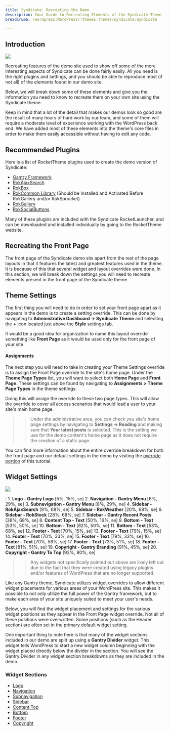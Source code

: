 ```yaml
---
title: Syndicate: Recreating the Demo
description: Your Guide to Recreating Elements of the Syndicate Theme for WordPress
breadcrumb: /wordpress:WordPress/!themes:Themes/syndicate:Syndicate

---
```


Introduction
-----

![][theme]

Recreating features of the demo site used to show off some of the more interesting aspects of Syndicate can be done fairly easily. All you need is the right plugins and settings, and you should be able to reproduce most (if not all) of the elements found in our demo site.

Below, we will break down some of these elements and give you the information you need to know to recreate them on your own site using the Syndicate theme.

Keep in mind that a lot of the detail that makes our demos look so good are the result of many hours of hard work by our team, and some of them will require a moderate level of experience working with the WordPress back end. We have added most of these elements into the theme's core files in order to make them easily accessible without having to edit any code.

Recommended Plugins
-----

Here is a list of RocketTheme plugins used to create the demo version of Syndicate:

* [Gantry Framework][gantry]
* [RokAjaxSearch][rokajaxsearch]
* [RokBox][rokbox]
* [RokCommon Library](http://www.rockettheme.com/wordpress/plugins/rokutilities) (Should be Installed and Activated Before RokGallery and/or RokSprocket)
* [RokGallery][rokgallery]
* [RokSocialButtons][social]

Many of these plugins are included with the Syndicate RocketLauncher, and can be downloaded and installed individually by going to the RocketTheme website.

Recreating the Front Page
-----

The front page of the Syndicate demo sits apart from the rest of the page layouts in that it features the latest and greatest features used in the theme. It is because of this that several widget and layout overrides were done. In this section, we will break down the settings you will need to recreate elements present in the front page of the Syndicate theme.

Theme Settings
-----

The first thing you will need to do in order to set your front page apart as it appears in the demo is to create a setting override. This can be done by navigating to **Administrative Dashboard -> Syndicate Theme** and selecting the **+** icon located just above the **Style** settings tab.

It would be a good idea for organization to name this layout override something like **Front Page** as it would be used only for the front page of your site.

#### Assignments
The next step you will need to take in creating your Theme Settings override is to assign the Front Page override to the site's home page. Under the **Theme Page Types** list, you will want to select both **Home Page** and **Front Page**. These settings can be found by navigating to **Assignments > Theme Page Types** in the theme settings.

Doing this will assign the override to these two page types. This will allow the override to cover all access scenarios that would lead a user to your site's main home page.

>> Under the administrative area, you can check you site's home page settings by navigating to **Settings -> Reading** and making sure that **Your latest posts** is selected. This is the setting we use for the demo content's home page as it does not require the creation of a static page.

You can find more information about the entire override breakdown for both the front page and our default settings in the demo by visiting the [override portion][demooverride] of this tutorial.

Widget Settings
-----

![][theme2]

:   1. **Logo - Gantry Logo** [5%, 15%, se]
    2. **Navigation - Gantry Menu** [6%, 29%, se]
    3. **Subnavigation - Gantry Menu** [8%, 29%, ne]
    4. **Sidebar - RokAjaxSearch** [9%, 68%, se]
    5. **Sidebar - RokWeather** [20%, 68%, se]
    6. **Sidebar - RokStock** [28%, 68%, se]
    7. **Sidebar - Gantry Recent Posts** [38%, 68%, se]
    8. **Content Top - Text** [50%, 16%, se]
    9. **Bottom - Text** [53%, 50%, se]
    10. **Bottom - Text** [62%, 50%, se]
    11. **Bottom - Text** [53%, 68%, se]
    12. **Footer - Text** [70%, 15%, se]
    13. **Footer - Text** [79%, 15%, se]
    14. **Footer - Text** [70%, 33%, se]
    15. **Footer - Text** [79%, 33%, se]
    16. **Footer - Text** [70%, 58%, se]
    17. **Footer - Text** [73%, 51%, se]
    18. **Footer - Text** [81%, 51%, se]
    19. **Copyright - Gantry Branding** [91%, 45%, se]
    20. **Copyright - Gantry To Top** [92%, 80%, se]

>> Any widgets not specifically pointed out above are likely left out due to the fact that they were created using legacy plugins and/or features of WordPress that are no longer supported.

Like any Gantry theme, Syndicate utilizes widget overrides to allow different widget placements for various areas of your WordPress site. This makes it possible to not only utilize the full power of the Gantry framework, but to make each area of your site uniquely suited to meet your user's needs.

Below, you will find the widget placement and settings for the various widget positions as they appear in the Front Page widget override. Not all of these positions were overwritten. Some positions (such as the Header section) are often set in the primary default widget setting.

One important thing to note here is that many of the widget sections included in our demo are split up using a **Gantry Divider** widget. This widget tells WordPress to start a new widget column beginning with the widget placed directly below the divider in the section. You will see the Gantry Divider in any widget section breakdowns as they are included in the demo.

### Widget Sections

* [Logo][logo]
* [Navigation][navigation]
* [Subnavigation][subnavigation]
* [Sidebar][sidebar]
* [Content Top][contenttop]
* [Bottom][bottom]
* [Footer][footer]
* [Copyright][copyright]

[gantry]: http://gantry.org/downloads
[rokajaxsearch]: http://www.rockettheme.com/wordpress/plugins/rokajaxsearch
[rokbox]: http://www.rockettheme.com/wordpress/plugins/rokbox
[roksprocket]: http://www.rockettheme.com/wordpress/plugins/roksprocket
[theme2]: assets/syndicate2.jpeg
[theme]: assets/syndicate.jpeg
[roksprocket]: http://www.rockettheme.com/wordpress/plugins/roksprocket
[rokgallery]: http://www.rockettheme.com/wordpress/plugins/rokgallery
[faq]: faq.md
[menu]: ../../start/menu.md
[override]: http://docs.gantry.org/gantry4/configure
[top]: demo_top.md
[ribbon]: demo_ribbon.md
[showcase]: demo_showcase.md
[feature]: demo_feature.md
[maintop]: demo_maintop.md
[extension]: demo_extension.md
[header]: demo_header.md
[logo]: demo_logo.md
[slideshow]: demo_slideshow.md
[footer]: demo_footer.md
[contenttop]: demo_contenttop.md
[navigation]: demo_navigation.md
[mainbottom]: demo_mainbottom.md
[posts]: demo_posts.md
[contentbottom]: demo_contentbottom.md
[bottom]: demo_bottom.md
[subnavigation]: demo_subnavigation.md
[copyright]: demo_copyright.md
[sidebar]: demo_sidebar.md
[featured]: demo_featured.md
[demooverride]: demo_override.md
[social]: http://www.rockettheme.com/wordpress/plugins/rokutilities
